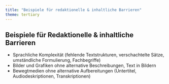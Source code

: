 ```yaml
---
title: "Beispiele für redaktionelle & inhaltliche Barrieren"
theme: tertiary
---
```

## <span class="visually-hidden">Beispiele für</span> Redaktionelle & inhaltliche Barrieren

- Sprachliche Komplexität (fehlende Textstrukturen, verschachtelte Sätze, umständliche Formulierung, Fachbegriffe)
- Bilder und Grafiken ohne alternative Beschreibungen, Text in Bildern
- Bewegtmedien ohne alternative Aufbereitungen (Untertitel, Audiodeskriptionen, Transkriptionen)